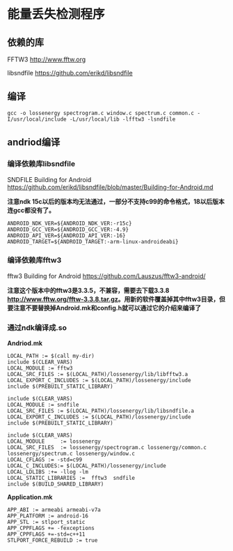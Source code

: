 # 能量丢失检测程序 #
## 依赖的库 ##
FFTW3 <http://www.fftw.org>

libsndfile <https://github.com/erikd/libsndfile>

## 编译 ##
	gcc -o lossenergy spectrogram.c window.c spectrum.c common.c -I/usr/local/include -L/usr/local/lib -lfftw3 -lsndfile 
	
## andriod编译 ##
### 编译依赖库libsndfile ###
SNDFILE Building for Android <https://github.com/erikd/libsndfile/blob/master/Building-for-Android.md>

**注意ndk 15c以后的版本均无法通过，一部分不支持c99的命令格式，18以后版本连gcc都没有了。**

```
ANDROID_NDK_VER=${ANDROID_NDK_VER:-r15c}
ANDROID_GCC_VER=${ANDROID_GCC_VER:-4.9}
ANDROID_API_VER=${ANDROID_API_VER:-16}
ANDROID_TARGET=${ANDROID_TARGET:-arm-linux-androideabi}
```
### 编译依赖库fftw3 ###
fftw3 Building for Android <https://github.com/Lauszus/fftw3-android/>

**注意这个版本中的fftw3是3.3.5，不兼容，需要去下载3.3.8 <http://www.fftw.org/fftw-3.3.8.tar.gz>。用新的软件覆盖掉其中fftw3目录，但要注意不要替换掉Android.mk和config.h就可以通过它的介绍来编译了**

### 通过ndk编译成.so ###
**Andriod.mk**

```
LOCAL_PATH := $(call my-dir)
include $(CLEAR_VARS)
LOCAL_MODULE := fftw3
LOCAL_SRC_FILES := $(LOCAL_PATH)/lossenergy/lib/libfftw3.a 
LOCAL_EXPORT_C_INCLUDES := $(LOCAL_PATH)/lossenergy/include
include $(PREBUILT_STATIC_LIBRARY)

include $(CLEAR_VARS)
LOCAL_MODULE := sndfile
LOCAL_SRC_FILES := $(LOCAL_PATH)/lossenergy/lib/libsndfile.a
LOCAL_EXPORT_C_INCLUDES := $(LOCAL_PATH)/lossenergy/include
include $(PREBUILT_STATIC_LIBRARY)

include $(CLEAR_VARS)
LOCAL_MODULE     := lossenergy
LOCAL_SRC_FILES  := lossenergy/spectrogram.c lossenergy/common.c lossenergy/spectrum.c lossenergy/window.c
LOCAL_CFLAGS := -std=c99
LOCAL_C_INCLUDES:= $(LOCAL_PATH)/lossenergy/include
LOCAL_LDLIBS :+= -llog -lm
LOCAL_STATIC_LIBRARIES :=  fftw3  sndfile 
include $(BUILD_SHARED_LIBRARY)

```


**Application.mk**

```
APP_ABI := armeabi armeabi-v7a
APP_PLATFORM := android-16
APP_STL := stlport_static
APP_CPPFLAGS += -fexceptions
APP_CPPFLAGS +=-std=c++11
STLPORT_FORCE_REBUILD := true
```